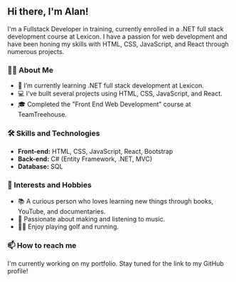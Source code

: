 ## Hi there, I'm Alan!

I'm a Fullstack Developer in training, currently enrolled in a .NET full stack development course at Lexicon. I have a passion for web development and have been honing my skills with HTML, CSS, JavaScript, and React through numerous projects.

### 👨‍💻 About Me

- 🌱 I’m currently learning .NET full stack development at Lexicon.
- 💻 I've built several projects using HTML, CSS, JavaScript, and React.
- 🎓 Completed the "Front End Web Development" course at TeamTreehouse.

### 🛠️ Skills and Technologies

- **Front-end:** HTML, CSS, JavaScript, React, Bootstrap
- **Back-end:** C# (Entity Framework, .NET, MVC)
- **Database:** SQL

### 🌟 Interests and Hobbies

- 📚 A curious person who loves learning new things through books, YouTube, and documentaries.
- 🎵 Passionate about making and listening to music.
- 🏌️‍♂️ Enjoy playing golf and running.

### 📫 How to reach me

I'm currently working on my portfolio. Stay tuned for the link to my GitHub profile!
